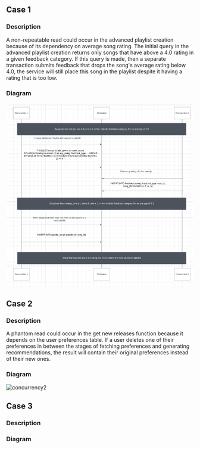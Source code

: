 ## Case 1
### Description
A non-repeatable read could occur in the advanced playlist creation because of its dependency on average song rating.
The initial query in the advanced playlist creation returns only songs that have above a 4.0 rating in a given feedback category. If this query is made,
then a separate transaction submits feedback that drops the song's average rating below 4.0, the service will still place this song in the playlist
despite it having a rating that is too low.
### Diagram
![img.png](concurrency1.png)
## Case 2
### Description
A phantom read could occur in the get new releases function because it depends on the user preferences table. If a user deletes one of their preferences in between the stages of fetching preferences and generating recommendations, the result will contain their original preferences instead of their new ones.
### Diagram
<img width="1184" alt="concurrency2" src="https://github.com/gibsonhooper25/Harmony-API/assets/113931989/d12f8b01-8277-4821-abea-3dd3ebd2bfc3">

## Case 3
### Description

### Diagram
